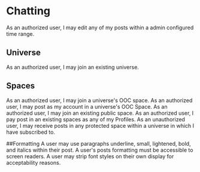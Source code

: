 # Chatting
As an authorized user, I may edit any of my posts within a admin configured time range.
## Universe
As an authorized user, I may join an existing universe.

## Spaces
As an authorized user, I may join a universe's OOC space.
As an authorized user, I may post as my account in a universe's OOC Space.
As an authorized user, I may join an existing public space.
As an authorized user, I pay post in an existing spaces as any of my Profiles.
As an unauthorized user, I may receive posts in any protected space within a universe in which I have subscribed to.

##Formatting
A user may use paragraphs underline, small, lightened,  bold, and italics within their post.
A user's posts formatting must be accessible to screen readers.
A user may strip font styles on their own display for acceptability reasons.
